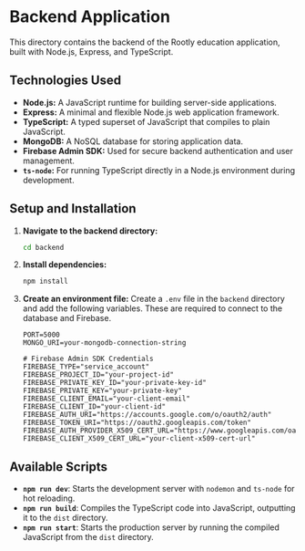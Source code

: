 # Backend Application

This directory contains the backend of the Rootly education application, built with Node.js, Express, and TypeScript.

## Technologies Used

- **Node.js:** A JavaScript runtime for building server-side applications.
- **Express:** A minimal and flexible Node.js web application framework.
- **TypeScript:** A typed superset of JavaScript that compiles to plain JavaScript.
- **MongoDB:** A NoSQL database for storing application data.
- **Firebase Admin SDK:** Used for secure backend authentication and user management.
- **`ts-node`:** For running TypeScript directly in a Node.js environment during development.

## Setup and Installation

1.  **Navigate to the backend directory:**
    ```bash
    cd backend
    ```

2.  **Install dependencies:**
    ```bash
    npm install
    ```

3.  **Create an environment file:**
    Create a `.env` file in the `backend` directory and add the following variables. These are required to connect to the database and Firebase.

    ```env
    PORT=5000
    MONGO_URI=your-mongodb-connection-string

    # Firebase Admin SDK Credentials
    FIREBASE_TYPE="service_account"
    FIREBASE_PROJECT_ID="your-project-id"
    FIREBASE_PRIVATE_KEY_ID="your-private-key-id"
    FIREBASE_PRIVATE_KEY="your-private-key"
    FIREBASE_CLIENT_EMAIL="your-client-email"
    FIREBASE_CLIENT_ID="your-client-id"
    FIREBASE_AUTH_URI="https://accounts.google.com/o/oauth2/auth"
    FIREBASE_TOKEN_URI="https://oauth2.googleapis.com/token"
    FIREBASE_AUTH_PROVIDER_X509_CERT_URL="https://www.googleapis.com/oauth2/v1/certs"
    FIREBASE_CLIENT_X509_CERT_URL="your-client-x509-cert-url"
    ```

## Available Scripts

-   **`npm run dev`**: Starts the development server with `nodemon` and `ts-node` for hot reloading.
-   **`npm run build`**: Compiles the TypeScript code into JavaScript, outputting it to the `dist` directory.
-   **`npm run start`**: Starts the production server by running the compiled JavaScript from the `dist` directory.
